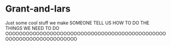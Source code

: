 # Grant-and-lars
Just some cool stuff we make
SOMEONE TELL US HOW TO DO THE THINGS WE NEED TO DO OOOOOOOOOOOOOOOOOOOOOOOOOOOOOOOOOOOOOOOOOOOOOOOOOOOOOOOOOOOOOOOOOOOO
